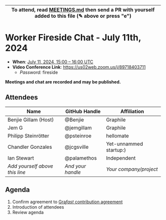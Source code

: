 | To attend, read [MEETINGS.md][] then send a PR with yourself added to this file (✎ above or press "e") |
| ------------------------------------------------------------------------------------------------------ |

# Worker Fireside Chat - July 11th, 2024

- **When**: [July 11, 2024, 15:00 – 16:00 UTC](https://www.timeanddate.com/worldclock/converter.html?iso=20240711T150000&p1=224&p2=179&p3=136&p4=268&p5=367&p6=438&p7=248&p8=240)
- **Video Conference Link**: https://us02web.zoom.us/j/89718403711
  - _Password:_ fireside

**Meetings and chat are recorded and may be published.**

## Attendees

<!-- prettier-ignore -->
| Name                           | GitHub Handle     | Affiliation            |
| ------------------------------ | ----------------- | ---------------------- |
| Benjie Gillam (Host)           | @Benjie           | Graphile               |
| Jem G                          | @jemgillam        | Graphile               |
| Philipp Steinrötter            | @psteinroe        | hellomate              |
| Chandler Gonzales              | @jcgsville        | Yet-unnammed startup:) |
| Ian Stewart                    | @palamethos       | Independent            |
| *Add yourself above this line* | *And your handle* | *Your company/project* |

## Agenda

1. Confirm agreement to [Gra*fast* contribution agreement][AGREEMENT.md]
1. Introduction of attendees
1. Review agenda


[MEETINGS.md]: ../../MEETINGS.md
[AGREEMENT.md]: ../../AGREEMENT.md
